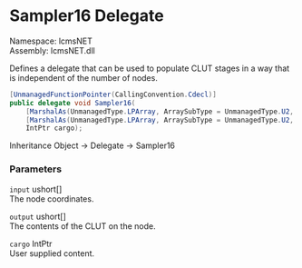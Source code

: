# Sampler16 Delegate

Namespace: lcmsNET  
Assembly: lcmsNET.dll

Defines a delegate that can be used to populate CLUT stages in a way that is independent of the number of nodes.

```csharp
[UnmanagedFunctionPointer(CallingConvention.Cdecl)]
public delegate void Sampler16(
    [MarshalAs(UnmanagedType.LPArray, ArraySubType = UnmanagedType.U2, SizeConst = Stage.MAX_INPUT_DIMENSIONS + 1), In] ushort[] input,
    [MarshalAs(UnmanagedType.LPArray, ArraySubType = UnmanagedType.U2, SizeConst = Stage.MAX_STAGE_CHANNELS)] ushort[] output,
    IntPtr cargo);
```

Inheritance Object → Delegate → Sampler16

### Parameters

`input` ushort[]  
The node coordinates.

`output` ushort[]  
The contents of the CLUT on the node.

`cargo` IntPtr  
User supplied content.
